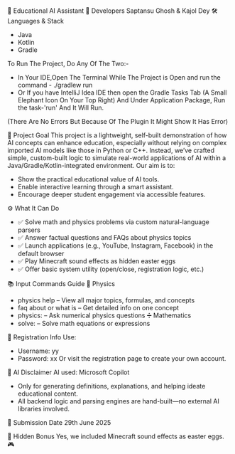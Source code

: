 🧠 Educational AI Assistant
👥 Developers
Saptansu Ghosh & Kajol Dey
🛠 Languages & Stack
- Java
- Kotlin
- Gradle

To Run The Project, Do Any Of The Two:-
- In Your IDE,Open The Terminal While The Project is Open and run the command - ./gradlew run
- Or If you have IntelliJ Idea IDE then open the Gradle Tasks Tab 
(A Small Elephant Icon On Your Top Right)
And Under Application Package, Run the task-'run' And It Will Run.

(There Are No Errors But Because Of The Plugin It Might Show It Has Error)

🎯 Project Goal
This project is a lightweight, self-built demonstration of how AI concepts can enhance education, especially without relying on complex imported AI models like those in Python or C++. Instead, we’ve crafted simple, custom-built logic to simulate real-world applications of AI within a Java/Gradle/Kotlin-integrated environment.
Our aim is to:
- Show the practical educational value of AI tools.
- Enable interactive learning through a smart assistant.
- Encourage deeper student engagement via accessible features.

⚙️ What It Can Do
- ✅ Solve math and physics problems via custom natural-language parsers
- ✅ Answer factual questions and FAQs about physics topics
- ✅ Launch applications (e.g., YouTube, Instagram, Facebook) in the default browser
- ✅ Play Minecraft sound effects as hidden easter eggs
- ✅ Offer basic system utility (open/close, registration logic, etc.)

📚 Input Commands Guide
🔬 Physics
- physics help – View all major topics, formulas, and concepts
- faq about <topic> or what is <topic> – Get detailed info on one concept
- physics: <problem> – Ask numerical physics questions
➗ Mathematics
- solve: <expression> – Solve math equations or expressions

🚀 Registration Info
Use:
- Username: yy
- Password: xx
Or visit the registration page to create your own account.

🧠 AI Disclaimer
AI used: Microsoft Copilot
- Only for generating definitions, explanations, and helping ideate educational content.
- All backend logic and parsing engines are hand-built—no external AI libraries involved.

📅 Submission Date
29th June 2025

🐣 Hidden Bonus
Yes, we included Minecraft sound effects as easter eggs. 🎮


